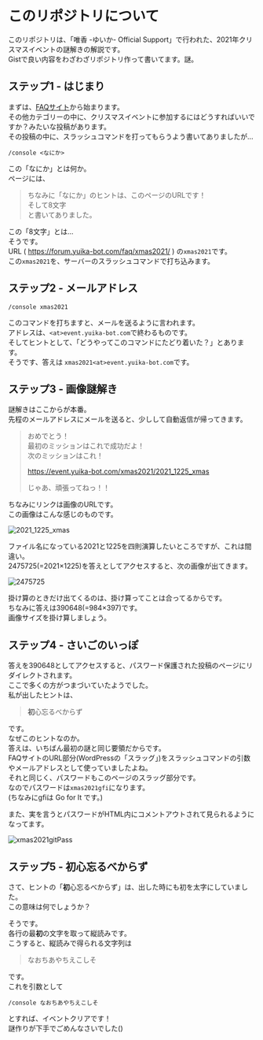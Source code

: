 # このリポジトリについて
このリポジトリは、「唯香 -ゆいか- Official Support」で行われた、2021年クリスマスイベントの謎解きの解説です。  
Gistで良い内容をわざわざリポジトリ作って書いてます。謎。

## ステップ1 - はじまり
まずは、[FAQサイト](https://forum.yuika-bot.com/faq/)から始まります。  
その他カテゴリーの中に、クリスマスイベントに参加するにはどうすればいいですか？みたいな投稿があります。  
その投稿の中に、スラッシュコマンドを打ってもらうよう書いてありましたが…  

```
/console <なにか>
```

この「なにか」とは何か。  
ページには、  
> ちなみに「なにか」のヒントは、このページのURLです！  
> そして8文字  
と書いてありました。

この「8文字」とは…  
そうです。  
URL ( https://forum.yuika-bot.com/faq/xmas2021/ ) の`xmas2021`です。  
この`xmas2021`を、サーバーのスラッシュコマンドで打ち込みます。

## ステップ2 - メールアドレス

```
/console xmas2021
```

このコマンドを打ちますと、メールを送るように言われます。  
アドレスは、`<at>event.yuika-bot.com`で終わるものです。  
そしてヒントとして、「どうやってこのコマンドにたどり着いた？」とあります。  
そうです、答えは `xmas2021<at>event.yuika-bot.com`です。

## ステップ3 - 画像謎解き
謎解きはここからが本番。  
先程のメールアドレスにメールを送ると、少しして自動返信が帰ってきます。

> おめでとう！  
> 最初のミッションはこれで成功だよ！  
> 次のミッションはこれ！  
>   
> https://event.yuika-bot.com/xmas2021/2021_1225_xmas  
>   
> じゃあ、頑張ってねっ！！

ちなみにリンクは画像のURLです。  
この画像はこんな感じのものです。

![2021_1225_xmas](https://user-images.githubusercontent.com/65810905/147404435-2f53b94c-bf76-4d56-bbc9-b758a3ec8e7c.png)

ファイル名になっている2021と1225を四則演算したいところですが、これは間違い。  
2475725(=2021×1225)を答えとしてアクセスすると、次の画像が出てきます。

![2475725](https://user-images.githubusercontent.com/65810905/147404469-a5d49fcc-d015-4d04-a3a3-5fe090629596.png)

掛け算のときだけ出てくるのは、掛け算ってことは合ってるからです。  
ちなみに答えは390648(=984×397)です。  
画像サイズを掛け算しましょう。

## ステップ4 - さいごのいっぽ
答えを390648としてアクセスすると、パスワード保護された投稿のページにリダイレクトされます。  
ここで多くの方がつまづいていたようでした。  
私が出したヒントは、

> **初**心忘るべからず

です。  
なぜこのヒントなのか。  
答えは、いちばん最初の謎と同じ要領だからです。  
FAQサイトのURL部分(WordPressの「スラッグ」)をスラッシュコマンドの引数やメールアドレスとして使っていましたよね。  
それと同じく、パスワードもこのページのスラッグ部分です。  
なのでパスワードは`xmas2021gfi`になります。  
(ちなみにgfiは Go for It です。)

また、実を言うとパスワードがHTML内にコメントアウトされて見られるようになってます。

![xmas2021gitPass](https://user-images.githubusercontent.com/65810905/147405450-986db78a-ff42-4c51-a4a1-6711366cc608.png)

## ステップ5 - 初心忘るべからず
さて、ヒントの「**初**心忘るべからず」は、出した時にも初を太字にしていました。  
この意味は何でしょうか？  

そうです。  
各行の最**初**の文字を取って縦読みです。  
こうすると、縦読みで得られる文字列は

> なおちあやちえこしそ

です。  
これを引数として

```
/console なおちあやちえこしそ
```

とすれば、イベントクリアです！  
謎作りが下手でごめんなさいでした()
